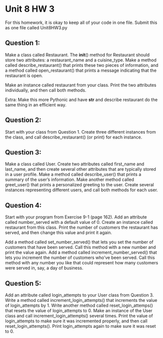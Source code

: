 # Unit 8 HW 3
For this homework, it is okay to keep all of your code in one file. Submit this as one file called Unit8HW3.py
## Question 1:
Make a class called Restaurant. The __init__() method for Restaurant should store two attributes: a restaurant_name and a cuisine_type. Make a method called describe_restaurant() that prints these two pieces of information, and a method called open_restaurant() that prints a message indicating that the restaurant is open.

Make an instance called restaurant from your class. Print the two attributes individually, and then call both methods.

Extra: Make this more Pythonic and have __str__ and describe restaurant do the same thing in an efficient way.

## Question 2:
Start with your class from Question 1. Create three different instances from the class, and call describe_restaurant() (or print) for each instance.


## Question 3:
Make a class called User. Create two attributes called first_name and last_name, and then create several other attributes that are typically stored in a user profile. Make a method called describe_user() that prints a summary of the user’s information. Make another method called greet_user() that prints a personalized greeting to the user.
Create several instances representing different users, and call both methods for each user.

## Question 4:
Start with your program from Exercise 9-1 (page 162). Add an attribute called number_served with a default value of 0. Create an instance called restaurant from this class. Print the number of customers the restaurant has served, and then change this value and print it again.

Add a method called set_number_served() that lets you set the number of customers that have been served. Call this method with a new number and print
the value again.
Add a method called increment_number_served() that lets you increment the number of customers who’ve been served. Call this method with any number you like that could represent how many customers were served in, say, a day of business.

## Question 5:
Add an attribute called login_attempts to your User class
from Question 3. Write a method called increment_login_attempts() that increments the value of login_attempts by 1. Write another method called reset_login_attemps() that resets the value of login_attempts to 0. Make an instance of the User class and call increment_login_attempts() several times. Print the value of login_attempts to make sure it was incremented properly, and then call reset_login_attempts(). Print login_attempts again to make sure it was reset to 0.
